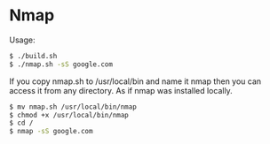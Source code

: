 # Nmap

Usage:

``` sh
$ ./build.sh
$ ./nmap.sh -sS google.com
```

If you copy nmap.sh to /usr/local/bin and name it nmap then you can access it from any directory. As if nmap was installed locally.

``` sh
$ mv nmap.sh /usr/local/bin/nmap
$ chmod +x /usr/local/bin/nmap
$ cd /
$ nmap -sS google.com
```
